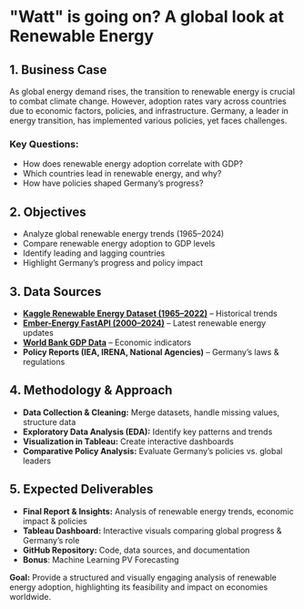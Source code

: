 # **"Watt" is going on? A global look at Renewable Energy**

## **1. Business Case**
As global energy demand rises, the transition to renewable energy is crucial to combat climate change. However, adoption rates vary across countries due to economic factors, policies, and infrastructure. Germany, a leader in energy transition, has implemented various policies, yet faces challenges. 

### **Key Questions:**
- How does renewable energy adoption correlate with GDP?
- Which countries lead in renewable energy, and why?
- How have policies shaped Germany’s progress?

## **2. Objectives**
- Analyze global renewable energy trends (1965–2024)
- Compare renewable energy adoption to GDP levels
- Identify leading and lagging countries
- Highlight Germany’s progress and policy impact

## **3. Data Sources**
- **[Kaggle Renewable Energy Dataset (1965–2022)](https://www.kaggle.com/datasets/belayethossainds/renewable-energy-world-wide-19652022/data)** – Historical trends
- **[Ember-Energy FastAPI (2000–2024)](https://ember-energy.org/data/api/)** – Latest renewable energy updates
- **[World Bank GDP Data](https://data.worldbank.org/)** – Economic indicators
- **Policy Reports (IEA, IRENA, National Agencies)** – Germany’s laws & regulations

## **4. Methodology & Approach**
- **Data Collection & Cleaning:** Merge datasets, handle missing values, structure data
- **Exploratory Data Analysis (EDA):** Identify key patterns and trends
- **Visualization in Tableau:** Create interactive dashboards
- **Comparative Policy Analysis:** Evaluate Germany’s policies vs. global leaders

## **5. Expected Deliverables**
- **Final Report & Insights:** Analysis of renewable energy trends, economic impact & policies
- **Tableau Dashboard:** Interactive visuals comparing global progress & Germany’s role
- **GitHub Repository:** Code, data sources, and documentation
- **Bonus**: Machine Learning PV Forecasting

**Goal:** Provide a structured and visually engaging analysis of renewable energy adoption, highlighting its feasibility and impact on economies worldwide.
